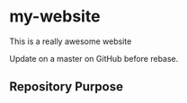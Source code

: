 # my-website

This is a really awesome website

Update on a master on GitHub before rebase.

## Repository Purpose



